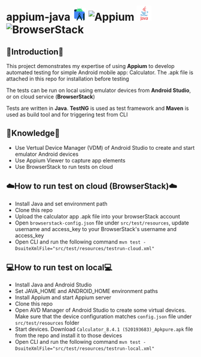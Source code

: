 # appium-java <img src="https://github.com/devicons/devicon/blob/master/icons/androidstudio/androidstudio-original.svg" title="Android Studio" alt="Android Studio" width="35" height="35"/> <img src="https://seekicon.com/free-icon-download/appium_1.svg" title="Appium" alt="Appium" width="35" height="35"/> <img src="https://github.com/devicons/devicon/blob/master/icons/java/java-original-wordmark.svg" title="Java" alt="Java" width="40" height="40"/> <img src="https://static-00.iconduck.com/assets.00/browserstack-icon-512x511-xfk7rgj2.png" title="BrowserStack" alt="BrowserStack" width="40" height="40"/>

## 📱Introduction📱
This project demonstrates my expertise of using **Appium** to develop automated testing for simple Android mobile app: Calculator. The .apk file is attached in this repo for installation before testing

The tests can be run on local using emulator devices from **Android Studio**, or on cloud service (**BrowserStack**)

Tests are written in **Java**. **TestNG** is used as test framework and **Maven** is used as build tool and for triggering test from CLI

## 📖Knowledge📖
- Use Vertual Device Manager (VDM) of Android Studio to create and start emulator Android devices
- Use Appium Viewer to capture app elements
- Use BrowserStack to run tests on cloud

## ☁️How to run test on cloud (BrowserStack)☁️
- Install Java and set environment path
- Clone this repo
- Upload the calculator app .apk file into your browserStack account
- Open `browserstack-config.json` file under `src/test/resources`, update username and access_key to your BrowserStack's username and access_key
- Open CLI and run the following command `mvn test -DsuiteXmlFile="src/test/resources/testrun-cloud.xml"`
## 💻How to run test on local💻
- Install Java and Android Studio
- Set JAVA_HOME and ANDROID_HOME environment paths
- Install Appium and start Appium server
- Clone this repo
- Open AVD Manager of Android Studio to create some virtual devices. Make sure that the device configuration matches `config.json` file under `src/test/resources` folder
- Start devices. Download `Calculator_8.4.1 (520193683)_Apkpure.apk` file from the repo and install it to those devices
- Open CLI and run the following command `mvn test -DsuiteXmlFile="src/test/resources/testrun-local.xml"`
